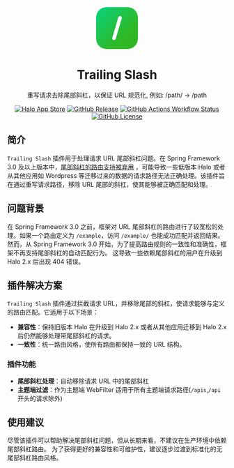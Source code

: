 <div align="center" style="text-align: center">
    <img alt="logo" width="96px" src="src/main/resources/logo.svg">
    <h1>Trailing Slash</h1>
    <p>重写请求去除尾部斜杠，以保证 URL 规范化, 例如: /path/ -> /path</p>
    <p align="center" style="text-align: center">
        <a href="https://www.halo.run/store/apps/app-KOQzV?tab=readme"><img alt="Halo App Store" src="https://img.shields.io/badge/Halo-%E5%BA%94%E7%94%A8%E5%B8%82%E5%9C%BA-%230A81F5?style=flat-square&logo=appstore&logoColor=%23fff" /></a>
        <a href="https://github.com/halo-sigs/plugin-trailing-slash/releases"><img alt="GitHub Release" src="https://img.shields.io/github/v/release/halo-sigs/plugin-trailing-slash?style=flat-square&logo=github" /></a>
        <a href="https://github.com/halo-sigs/plugin-trailing-slash/actions/workflows/ci.yaml"><img alt="GitHub Actions Workflow Status" src="https://img.shields.io/github/actions/workflow/status/halo-sigs/plugin-trailing-slash/ci.yaml?style=flat-square&label=build" /></a>
        <a href="./LICENSE"><img alt="GitHub License" src="https://img.shields.io/github/license/halo-sigs/plugin-trailing-slash?style=flat-square" /></a>
    </p>
</div>

## 简介

`Trailing Slash` 插件用于处理请求 URL 尾部斜杠问题。在 Spring Framework 3.0
及以上版本中，[尾部斜杠的路由支持被弃用](https://github.com/spring-projects/spring-framework/issues/28552)
，可能导致一些低版本 Halo 或者从其他应用如 Wordpress 等迁移过来的数据的请求路径无法正确处理。该插件旨在通过重写请求路径，移除
URL 尾部的斜杠，使其能够被正确匹配和处理。

## 问题背景

在 Spring Framework 3.0 之前，框架对 URL 尾部斜杠的路由进行了较宽松的处理。如果一个路由定义为 `/example`，访问 `/example/`
也能成功匹配并返回结果。然而，从 Spring Framework 3.0 开始，为了提高路由规则的一致性和准确性，框架不再支持尾部斜杠的自动匹配行为。
这导致一些依赖尾部斜杠的用户在升级到 Halo 2.x 后出现 404 错误。

## 插件解决方案

`Trailing Slash` 插件通过拦截请求 URL，并移除尾部的斜杠，使请求能够与定义的路由匹配。它适用于以下场景：

- **兼容性**：保持旧版本 Halo 在升级到 Halo 2.x 或者从其他应用迁移到 Halo 2.x 后仍然能够处理带尾部斜杠的请求。
- **一致性**：统一路由风格，使所有路由都保持一致的 URL 结构。

### 插件功能

- **尾部斜杠处理**：自动移除请求 URL 中的尾部斜杠
- **主题端过滤**：作为主题端 WebFilter 适用于所有主题端请求路径(`/apis`,`/api` 开头的请求除外)

## 使用建议

尽管该插件可以帮助解决尾部斜杠问题，但从长期来看，不建议在生产环境中依赖尾部斜杠路由。
为了获得更好的兼容性和可维护性，建议逐步过渡到标准化的无尾部斜杠路由风格。
